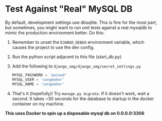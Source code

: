 # Test Against "Real" MySQL DB

By default, development settings use dbsqlite. This is fine for the most part,
but sometimes, you might want to run unit tests against a real mysqldb to
mimic the production environment better. Do this:

1. Remember to unset the `DJANGO_DEBUG` environment variable, which causes the
   project to use the dev config.
2. Run the python script adjacent to this file (start_db.py)
3. Add the following to `django_smg/django_smg/secret_settings.py`

   ```python
   MYSQL_PASSWORD = 'passwd'
   MYSQL_USER = 'songmaker'
   MYSQL_NAME = 'songmaker'
   ```

4. That's it (hopefully)! Try `manage.py migrate`. If it doesn't work, wait a
   second. It takes ~30 seconds for the database to startup in the docker
   container on my machine.

**This uses Docker to spin up a disposable mysql db on 0.0.0.0:3306**
